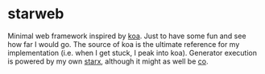 starweb
=======

Minimal web framework inspired by [koa](https://github.com/koajs/koa). Just to have some fun and see how far I would go. The source of koa is the ultimate reference for my implementation (i.e. when I get stuck, I peak into koa). Generator execution is powered by my own [starx](https://github.com/buunguyen/starx), although it might as well be [co](https://github.com/visionmedia/co).